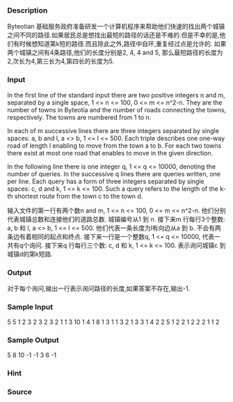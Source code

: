 
### Description
Byteotian 基础服务政府准备研发一个计算机程序来帮助他们快速的找出两个城镇之间不同的路径.如果居民总是想找出最短的路径的话还是不难的.但是不幸的是,他们有时候想知道第k短的路径.而且除此之外,路径中自环,重复经过点是允许的. 
如果两个城镇之间有4条路径,他们的长度分别是2, 4, 4 and 5, 那么最短路径的长度为2,次长为4,第三长为4,第四长的长度为5. 

### Input
In the first line of the standard input there are two positive integers n and m, separated by a single space, 1 <= n <= 100, 0 <= m <= n^2-n. They are the number of towns in Byteotia and the number of roads connecting the towns, respectively. The towns are numbered from 1 to n.

In each of m successive lines there are three integers separated by single spaces: a, b and l, a <> b, 1 <= l <= 500. Each triple describes one one-way road of length l enabling to move from the town a to b. For each two towns there exist at most one road that enables to move in the given direction.

In the following line there is one integer q, 1 <= q <= 10000, denoting the number of queries. In the successive q lines there are queries written, one per line. Each query has a form of three integers separated by single spaces: c, d and k, 1 <= k <= 100. Such a query refers to the length of the k-th shortest route from the town c to the town d.




输入文件的第一行有两个数n and m, 1 <= n <= 100, 0 <= m <= n^2-n. 他们分别代表城镇总数和连接他们的道路总数. 城镇编号从1 到 n.
接下来m 行每行3个整数: a, b 和 l, a <> b, 1 <= l <= 500. 他们代表一条长度为l有向边从a 到 b. 不会有两条边有着相同的起点和终点.
接下来一行是一个整数q, 1 <= q <= 10000, 代表一共有q个询问. 接下来q 行每行三个数: c, d 和 k, 1 <= k <= 100. 表示询问城镇c 到城镇d的第k短路.

### Output
对于每个询问,输出一行表示询问路径的长度,如果答案不存在,输出-1. 

### Sample Input
5 5
1 2 3
2 3 2
3 2 1
1 3 10
1 4 1
8
1 3 1
1 3 2
1 3 3
1 4 2
2 5 1
2 2 1
2 2 2
1 1 2

### Sample Output
5
8
10
-1
-1
3
6
-1

### Hint

### Source

